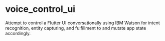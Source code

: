 # voice_control_ui
Attempt to control a Flutter UI conversationally using IBM Watson for intent recognition, entity capturing, and fulfillment to and mutate app state accordingly.

